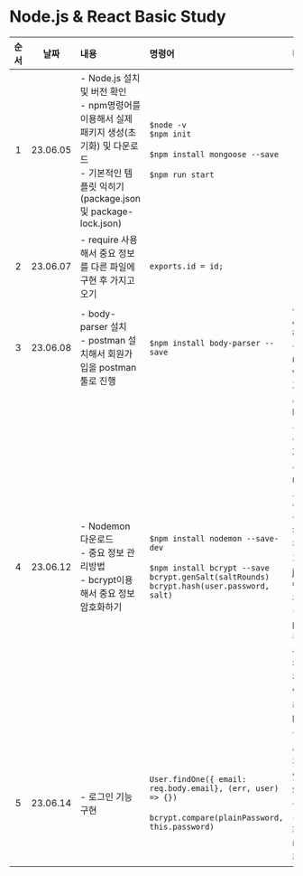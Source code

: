 # Node.js & React Basic Study

|순서|날짜|내용|명령어|비고|
|:---:|:---:|:---|:---|:---|
|1|23.06.05|- Node.js 설치 및 버전 확인 <br>- npm명령어를 이용해서 실제 패키지 생성(초기화) 및 다운로드 <br>- 기본적인 템플릿 익히기(package.json 및 package-lock.json)|```$node -v``` <br>```$npm init``` <br><br>```$npm install mongoose --save``` <br><br>```$npm run start```| |
|2|23.06.07|- require 사용해서 중요 정보를 다른 파일에 구현 후 가지고 오기|```exports.id = id;```|
|3|23.06.08|- body-parser 설치 <br>- postman 설치해서 회원가입을 postman 툴로 진행|```$npm install body-parser --save```|※ 8000 AtlasError 해결(유저 권한에서 read and write 추가)|
|4|23.06.12|- Nodemon 다운로드 <br>- 중요 정보 관리방법 <br>- bcrypt이용해서 중요 정보 암호화하기|```$npm install nodemon --save-dev``` <br><br> ```$npm install bcrypt --save``` <br> ```bcrypt.genSalt(saltRounds)```<br> ```bcrypt.hash(user.password, salt)```|※ Nodemon으로 코드 수정되면 자동으로 서버가 reload되도록 설정 <br>※ config폴더 생성하여 중요 정보만을 기록하는 js파일을 만들어서 관리 <br>(dev, prod로 나눠서 관리) <br>※ user의 정보를 저장하기 전, 암호화 처리(salt, hash 이용)|
|5|23.06.14|- 로그인 기능 구현 |```User.findOne({ email: req.body.email}, (err, user) => {})```<br><br>```bcrypt.compare(plainPassword, this.password)```|※ 입력받은 값이 DB에 있는 정보와 일치하는지 확인<br> (1. 이메일 확인 / 2. 비밀번호 확인)|